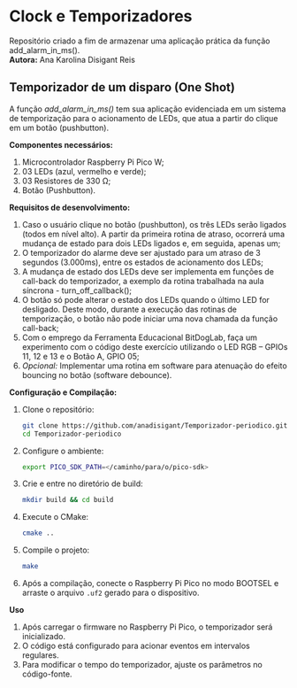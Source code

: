 # Clock e Temporizadores
Repositório criado a fim de armazenar uma aplicação prática da função add_alarm_in_ms().<br>
__Autora:__ Ana Karolina Disigant Reis

## Temporizador de um disparo (One Shot)
A função _add_alarm_in_ms()_ tem sua aplicação evidenciada em um sistema de temporização para o acionamento de LEDs, que atua a partir do clique em um
botão (pushbutton).<br>

__Componentes necessários:__
1) Microcontrolador Raspberry Pi Pico W;
2) 03 LEDs (azul, vermelho e verde);
3) 03 Resistores de 330 Ω;
4) Botão (Pushbutton).

__Requisitos de desenvolvimento:__
1) Caso o usuário clique no botão (pushbutton), os três LEDs serão ligados (todos em nível alto). A partir da primeira rotina de atraso, ocorrerá uma mudança de estado para dois LEDs ligados e, em seguida, apenas um;
2) O temporizador do alarme deve ser ajustado para um atraso de 3 segundos (3.000ms), entre os estados de acionamento dos LEDs;
3) A mudança de estado dos LEDs deve ser implementa em funções de call-back do temporizador, a exemplo da rotina trabalhada na aula síncrona - turn_off_callback();
4) O botão só pode alterar o estado dos LEDs quando o último LED for desligado. Deste modo, durante a execução das rotinas de temporização, o botão não pode iniciar uma nova chamada da função call-back;
5) Com o emprego da Ferramenta Educacional BitDogLab, faça um experimento com o código deste exercício utilizando o LED RGB – GPIOs 11, 12 e 13 e o Botão A, GPIO 05;
6) _Opcional:_ Implementar uma rotina em software para atenuação do efeito bouncing no botão (software debounce).

__Configuração e Compilação:__

1. Clone o repositório:
   ```sh
   git clone https://github.com/anadisigant/Temporizador-periodico.git
   cd Temporizador-periodico
   ```
2. Configure o ambiente:
   ```sh
   export PICO_SDK_PATH=</caminho/para/o/pico-sdk>
   ```
3. Crie e entre no diretório de build:
   ```sh
   mkdir build && cd build
   ```
4. Execute o CMake:
   ```sh
   cmake ..
   ```
5. Compile o projeto:
   ```sh
   make
   ```
6. Após a compilação, conecte o Raspberry Pi Pico no modo BOOTSEL e arraste o arquivo `.uf2` gerado para o dispositivo.

__Uso__

1. Após carregar o firmware no Raspberry Pi Pico, o temporizador será inicializado.
2. O código está configurado para acionar eventos em intervalos regulares.
3. Para modificar o tempo do temporizador, ajuste os parâmetros no código-fonte.
